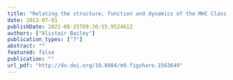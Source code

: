 ```yaml
---
title: "Relating the structure, function and dynamics of the MHC Class I antigen presenting molecule"
date: 2013-07-01
publishDate: 2021-08-25T09:30:55.952461Z
authors: ["Alistair Bailey"]
publication_types: ["7"]
abstract: ""
featured: false
publication: ""
url_pdf: "http://dx.doi.org/10.6084/m9.figshare.1563649"
---
```


